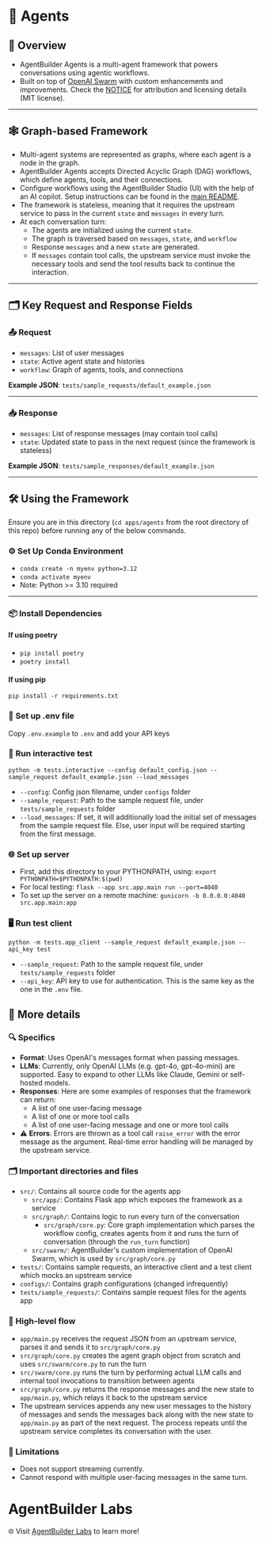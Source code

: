 # 🤖 Agents

## 📝 Overview  
- AgentBuilder Agents is a multi-agent framework that powers conversations using agentic workflows.  
- Built on top of [OpenAI Swarm](https://github.com/openai/swarm) with custom enhancements and improvements. Check the [NOTICE](https://github.com/AgentBuilderlabs/AgentBuilder/blob/main/apps/agents/NOTICE.md) for attribution and licensing details (MIT license).  

---

## 🕸️ Graph-based Framework  
- Multi-agent systems are represented as graphs, where each agent is a node in the graph.  
- AgentBuilder Agents accepts Directed Acyclic Graph (DAG) workflows, which define agents, tools, and their connections.
- Configure workflows using the AgentBuilder Studio (UI) with the help of an AI copilot. Setup instructions can be found in the [main README](https://github.com/AgentBuilderlabs/AgentBuilder).  
- The framework is stateless, meaning that it requires the upstream service to pass in the current `state` and `messages` in every turn.
- At each conversation turn:  
  - The agents are initialized using the current `state`.
  - The graph is traversed based on `messages`, `state`, and `workflow`
  - Response `messages` and a new `state` are generated.  
  - If `messages` contain tool calls, the upstream service must invoke the necessary tools and send the tool results back to continue the interaction.

---

## 🗂️ Key Request and Response Fields

### 📤 Request  
- `messages`: List of user messages  
- `state`: Active agent state and histories  
- `workflow`: Graph of agents, tools, and connections  

**Example JSON**: `tests/sample_requests/default_example.json`  

---

### 📥 Response  
- `messages`: List of response messages (may contain tool calls)  
- `state`: Updated state to pass in the next request (since the framework is stateless)  

**Example JSON**: `tests/sample_responses/default_example.json`  

---

## 🛠️ Using the Framework

Ensure you are in this directory (`cd apps/agents` from the root directory of this repo) before running any of the below commands.

### ⚙️ Set Up Conda Environment  
- `conda create -n myenv python=3.12`  
- `conda activate myenv`  
- Note: Python >= 3.10 required  

---

### 📦 Install Dependencies

#### If using poetry
- `pip install poetry`
- `poetry install`

#### If using pip
`pip install -r requirements.txt`

### 🔑 Set up .env file
Copy `.env.example` to `.env` and add your API keys

### 🧪 Run interactive test
`python -m tests.interactive --config default_config.json --sample_request default_example.json --load_messages`
- `--config`: Config json filename, under `configs` folder
- `--sample_request`: Path to the sample request file, under `tests/sample_requests` folder
- `--load_messages`: If set, it will additionally load the initial set of messages from the sample request file. Else, user input will be required starting from the first message.

### 🌐 Set up server

- First, add this directory to your PYTHONPATH, using: `export PYTHONPATH=$PYTHONPATH:$(pwd)`
- For local testing: `flask --app src.app.main run --port=4040`
- To set up the server on a remote machine: `gunicorn -b 0.0.0.0:4040 src.app.main:app`

### 🖥️ Run test client
`python -m tests.app_client --sample_request default_example.json --api_key test`
- `--sample_request`: Path to the sample request file, under `tests/sample_requests` folder
- `--api_key`: API key to use for authentication. This is the same key as the one in the `.env` file.

## 📖 More details

### 🔍 Specifics
- **Format**: Uses OpenAI's messages format when passing messages. 
- **LLMs**: Currently, only OpenAI LLMs (e.g. gpt-4o, gpt-4o-mini) are supported. Easy to expand to other LLMs like Claude, Gemini or self-hosted models.
- **Responses**: Here are some examples of responses that the framework can return:
  - A list of one user-facing message
  - A list of one or more tool calls
  - A list of one user-facing message and one or more tool calls
- ⚠️ **Errors**: Errors are thrown as a tool call `raise_error` with the error message as the argument. Real-time error handling will be managed by the upstream service. 

### 🗂️ Important directories and files
- `src/`: Contains all source code for the agents app
  - `src/app/`: Contains Flask app which exposes the framework as a service
  - `src/graph/`: Contains logic to run every turn of the conversation
    - `src/graph/core.py`: Core graph implementation which parses the workflow config, creates agents from it and runs the turn of conversation (through the `run_turn` function)
  - `src/swarm/`: AgentBuilder's custom implementation of OpenAI Swarm, which is used by `src/graph/core.py`
- `tests/`: Contains sample requests, an interactive client and a test client which mocks an upstream service
- `configs/`: Contains graph configurations (changed infrequently)
- `tests/sample_requests/`: Contains sample request files for the agents app

### 🔄 High-level flow
- `app/main.py` receives the request JSON from an upstream service, parses it and sends it to `src/graph/core.py`
- `src/graph/core.py` creates the agent graph object from scratch and uses `src/swarm/core.py` to run the turn
- `src/swarm/core.py` runs the turn by performing actual LLM calls and internal tool invocations to transitiion between agents
- `src/graph/core.py` returns the response messages and the new state to `app/main.py`, which relays it back to the upstream service
- The upstream services appends any new user messages to the history of messages and sends the messages back along with the new state to `app/main.py` as part of the next request. The process repeats until the upstream service completes its conversation with the user.

### 🚫 Limitations
- Does not support streaming currently.
- Cannot respond with multiple user-facing messages in the same turn.

# AgentBuilder Labs  
🌐 Visit [AgentBuilder Labs](https://www.AgentBuilderlabs.com) to learn more!  